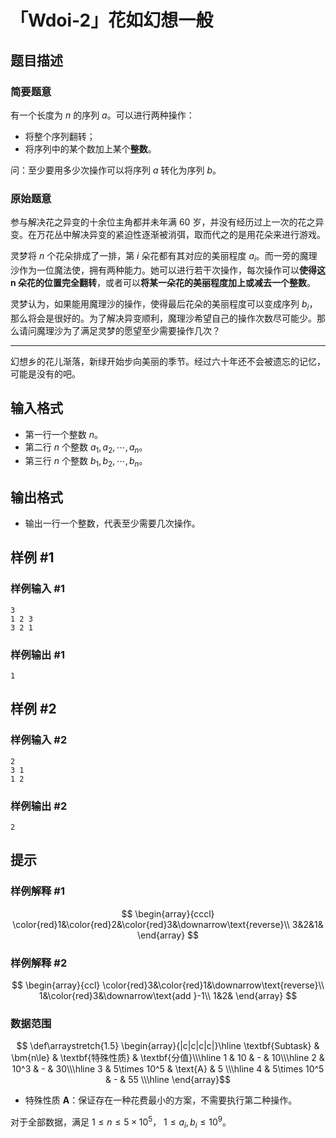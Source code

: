 # 「Wdoi-2」花如幻想一般

## 题目描述

### 简要题意

有一个长度为 $n$ 的序列 $a$。可以进行两种操作：
- 将整个序列翻转；
- 将序列中的某个数加上某个**整数**。

问：至少要用多少次操作可以将序列 $a$ 转化为序列 $b$。

### 原始题意

参与解决花之异变的十余位主角都并未年满 60 岁，并没有经历过上一次的花之异变。在万花丛中解决异变的紧迫性逐渐被消弭，取而代之的是用花朵来进行游戏。

灵梦将 $n$ 个花朵排成了一排，第 $i$ 朵花都有其对应的美丽程度 $a_i$。而一旁的魔理沙作为一位魔法使，拥有两种能力。她可以进行若干次操作，每次操作可以**使得这 $\bm n$ 朵花的位置完全翻转**，或者可以**将某一朵花的美丽程度加上或减去一个整数**。

灵梦认为，如果能用魔理沙的操作，使得最后花朵的美丽程度可以变成序列 $b_i$，那么将会是很好的。为了解决异变顺利，魔理沙希望自己的操作次数尽可能少。那么请问魔理沙为了满足灵梦的愿望至少需要操作几次？

---

幻想乡的花儿渐落，新绿开始步向美丽的季节。经过六十年还不会被遗忘的记忆，可能是没有的吧。

## 输入格式

- 第一行一个整数 $n$。  
- 第二行 $n$ 个整数 $a_1,a_2,\cdots,a_n$。
- 第三行 $n$ 个整数 $b_1,b_2,\cdots,b_n$。

## 输出格式

- 输出一行一个整数，代表至少需要几次操作。

## 样例 #1

### 样例输入 #1
```
3
1 2 3
3 2 1
```

### 样例输出 #1

```
1
```

## 样例 #2

### 样例输入 #2
```
2
3 1
1 2
```

### 样例输出 #2

```
2
```

## 提示

### 样例解释 \#1

$$
\begin{array}{cccl}
\color{red}1&\color{red}2&\color{red}3&\downarrow\text{reverse}\\
3&2&1&
\end{array}
$$

### 样例解释 \#2

$$
\begin{array}{ccl}
\color{red}3&\color{red}1&\downarrow\text{reverse}\\
1&\color{red}3&\downarrow\text{add }-1\\
1&2&
\end{array}
$$

### 数据范围

$$
\def\arraystretch{1.5}
\begin{array}{|c|c|c|c|}\hline
\textbf{Subtask} & \bm{n\le} & \textbf{特殊性质} & \textbf{分值}\\\hline
1 & 10 & - & 10\\\hline
2 & 10^3 & - & 30\\\hline
3 & 5\times 10^5 & \text{A} & 5 \\\hline
4 & 5\times 10^5 & - & 55 \\\hline
\end{array}$$

- 特殊性质 $\textbf{A}$：保证存在一种花费最小的方案，不需要执行第二种操作。

对于全部数据，满足 $1 \leq n \leq 5\times10^5$，
$1 \leq a_i,b_i \leq 10^9$。
